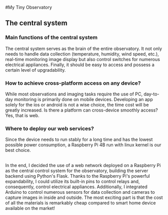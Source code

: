 #My Tiny Observatory


## The central system
### Main functions of the central system
The central system serves as the brain of the entire observatory.
It not only needs to handle data collection (temperature, humidity, wind speed, etc.), real-time monitoring 
image display but also control switches for numerous electrical appliances. Finally, it should be easy to 
access and possess a certain level of upgradability.

### How to achieve cross-platform access on any device?
While most observations and imaging tasks require the use of PC, day-to-day monitoring is primarily done on mobile devices. 
Developing an app solely for the ios or android is not a wise choice, the time cost will be greatly increased. 
Is there a platform can cross-device smoothly access? Yes, that is web.

### Where to deploy our web services?
Since the device needs to run stably for a long time and has the lowest possible power consumption, a Raspberry Pi 4B run with 
linux kernel is our best choice.

</br>
In the end, I decided the use of a web network deployed on a Raspberry Pi as the central control system for the observatory, 
building the server backend using Python's Flask. Thanks to the Raspberry Pi's powerful expandability, I could utilize its built-in 
pins to control relays and, consequently, control electrical appliances. Additionally, I integrated Arduino to control numerous 
sensors for data collection and cameras to capture images in inside and outside. The most exciting part is that the cost of all the 
materials is remarkably cheap compared to smart home device available on the market!